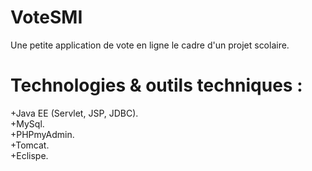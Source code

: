 # VoteSMI 

Une petite application de vote en ligne le cadre d'un projet scolaire. 

# Technologies & outils techniques :  
+Java EE (Servlet, JSP, JDBC).  
+MySql.  
+PHPmyAdmin.  
+Tomcat.  
+Eclispe.  
